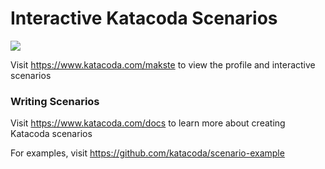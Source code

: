 # Interactive Katacoda Scenarios

[![](http://shields.katacoda.com/katacoda/makste/count.svg)](https://www.katacoda.com/makste "Get your profile on Katacoda.com")

Visit https://www.katacoda.com/makste to view the profile and interactive scenarios

### Writing Scenarios
Visit https://www.katacoda.com/docs to learn more about creating Katacoda scenarios

For examples, visit https://github.com/katacoda/scenario-example
